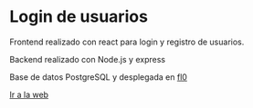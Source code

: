# Login de usuarios
Frontend realizado con react para login y registro de usuarios.

Backend realizado con Node.js y express

Base de datos PostgreSQL y desplegada en [fl0](https://www.fl0.com/)

[Ir a la web](https://app-login-b.vercel.app/) 
